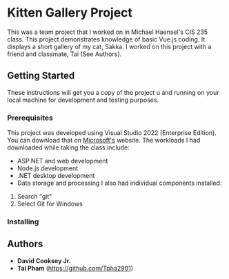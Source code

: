 # Kitten Gallery Project
This was a team project that I worked on in Michael Haensel's CIS 235 class. This project demonstrates knowledge of basic Vue.js coding. It displays a short gallery of my cat, Sakka. I worked on this project with a friend and classmate, Tai (See Authors).
## Getting Started
These instructions will get you a copy of the project u and running on your local machine for development and testing purposes.
### Prerequisites
This project was developed using Visual Studio 2022 (Enterprise Edition). You can download that on [Microsoft's](https://visualstudio.microsoft.com/downloads/) website.
The workloads I had downloaded while taking the class include:
  * ASP.NET and web development
  * Node.js development
  * .NET desktop development
  * Data storage and processing
I also had individual components installed:
  1. Search "git"
  2. Select Git for Windows

### Installing
## Authors
* **David Cooksey Jr.**
* **Tai Pham** (https://github.com/Tpha2901)
